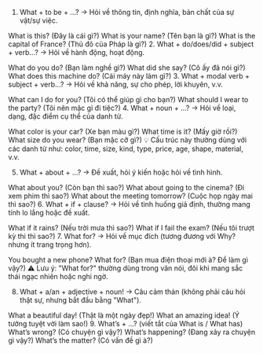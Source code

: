 1. What + to be + ...?
→ Hỏi về thông tin, định nghĩa, bản chất của sự vật/sự việc.

What is this? (Đây là cái gì?)
What is your name? (Tên bạn là gì?)
What is the capital of France? (Thủ đô của Pháp là gì?)
2. What + do/does/did + subject + verb...?
→ Hỏi về hành động, hoạt động.

What do you do? (Bạn làm nghề gì?)
What did she say? (Cô ấy đã nói gì?)
What does this machine do? (Cái máy này làm gì?)
3. What + modal verb + subject + verb...?
→ Hỏi về khả năng, sự cho phép, lời khuyên, v.v.

What can I do for you? (Tôi có thể giúp gì cho bạn?)
What should I wear to the party? (Tôi nên mặc gì đi tiệc?)
4. What + noun + ...?
→ Hỏi về loại, dạng, đặc điểm cụ thể của danh từ.

What color is your car? (Xe bạn màu gì?)
What time is it? (Mấy giờ rồi?)
What size do you wear? (Bạn mặc cỡ gì?)
💡 Cấu trúc này thường dùng với các danh từ như: color, time, size, kind, type, price, age, shape, material, v.v. 

5. What + about + ...?
→ Đề xuất, hỏi ý kiến hoặc hỏi về tình hình.

What about you? (Còn bạn thì sao?)
What about going to the cinema? (Đi xem phim thì sao?)
What about the meeting tomorrow? (Cuộc họp ngày mai thì sao?)
6. What + if + clause?
→ Hỏi về tình huống giả định, thường mang tính lo lắng hoặc đề xuất.

What if it rains? (Nếu trời mưa thì sao?)
What if I fail the exam? (Nếu tôi trượt kỳ thi thì sao?)
7. What for?
→ Hỏi về mục đích (tương đương với Why? nhưng ít trang trọng hơn).

You bought a new phone? What for? (Bạn mua điện thoại mới à? Để làm gì vậy?)
⚠️ Lưu ý: "What for?" thường dùng trong văn nói, đôi khi mang sắc thái ngạc nhiên hoặc nghi ngờ. 

8. What + a/an + adjective + noun!
→ Câu cảm thán (không phải câu hỏi thật sự, nhưng bắt đầu bằng "What").

What a beautiful day! (Thật là một ngày đẹp!)
What an amazing idea! (Ý tưởng tuyệt vời làm sao!)
9. What’s + ...? (viết tắt của What is / What has)
What’s wrong? (Có chuyện gì vậy?)
What’s happening? (Đang xảy ra chuyện gì vậy?)
What’s the matter? (Có vấn đề gì à?)